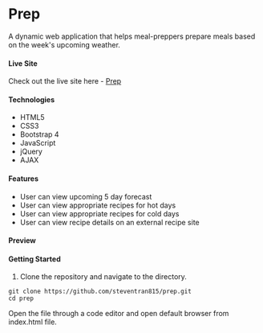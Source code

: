 # Prep
A dynamic web application that helps meal-preppers prepare meals based on the week's upcoming weather.

#### Live Site
Check out the live site here - [Prep](https://prep.steventrancodes.com)

#### Technologies
* HTML5
* CSS3
* Bootstrap 4
* JavaScript
* jQuery
* AJAX

#### Features
* User can view upcoming 5 day forecast
* User can view appropriate recipes for hot days
* User can view appropriate recipes for cold days
* User can view recipe details on an external recipe site

#### Preview


#### Getting Started
1. Clone the repository and navigate to the directory.
```shell
git clone https://github.com/steventran815/prep.git
cd prep
```
Open the file through a code editor and open default browser from index.html file.
